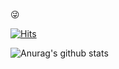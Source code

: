 :stuck_out_tongue_winking_eye: 

[![Hits](https://hits.seeyoufarm.com/api/count/incr/badge.svg?url=https%3A%2F%2Fgithub.com%2FJaeJun1130%2FProfile.git&count_bg=%23FF6B6B&title_bg=%23555555&icon=waze.svg&icon_color=%23EFAFAF&title=hits&edge_flat=true)](https://hits.seeyoufarm.com)

![Anurag's github stats](https://github-readme-stats.vercel.app/api?username=JaeJun1130&show_icons=true&theme=slateorange)
